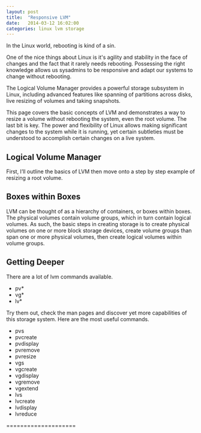 ```yaml
---
layout: post
title:  "Responsive LVM"
date:   2014-03-12 16:02:00
categories: linux lvm storage
---
```



In the Linux world, rebooting is kind of a sin.

<p>One of the nice things about Linux is it's agility and stability in the face of changes and the fact that it rarely needs rebooting. Possessing the right knowledge allows us sysadmins to be responsive and adapt our systems to change without rebooting.</p>
<p>The Logical Volume Manager provides a powerful storage subsystem in Linux, including advanced features like spanning of partitions across disks, live resizing of volumes and taking snapshots.</p>
<p>This page covers the basic concepts of LVM and demonstrates a way to resize a volume without rebooting the system, even the root volume. The last bit is key. The power and flexibility of Linux allows making significant changes to the system while it is running, yet certain subtleties must be understood to accomplish certain changes on a live system.</p>
<h2 class="">Logical Volume Manager</h2>
<p>First, I’ll outline the basics of LVM then move onto a step by step example of resizing a root volume.</p>

## Boxes within Boxes

<p>LVM can be thought of as a hierarchy of containers, or boxes within boxes. The physical volumes contain volume groups, which in turn contain logical volumes. As such, the basic steps in creating storage is to create physical volumes on one or more block storage devices, create volume groups than span one or more physical volumes, then create logical volumes within volume groups.</p>

## Getting Deeper

There are a lot of lvm commands available.

* pv*
* vg*
* lv*
 
Try them out, check the man pages and discover yet more capabilities of this storage system. Here are the 
most useful commands.

* pvs
* pvcreate
* pvdisplay
* pvremove
* pvresize
* vgs
* vgcreate
* vgdisplay
* vgremove
* vgextend
* lvs
* lvcreate
* lvdisplay
* lvreduce

====================


